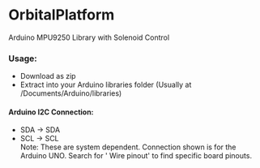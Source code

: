 # OrbitalPlatform
Arduino MPU9250 Library with Solenoid Control

### Usage:
  - Download as zip
  - Extract into your Arduino libraries folder (Usually at /Documents/Arduino/libraries)
  
#### Arduino I2C Connection: 
- SDA -> SDA
- SCL -> SCL  
Note: These are system dependent. Connection shown is for the Arduino UNO. 
Search for '<Arduino Model> Wire pinout' to find specific board pinouts.
